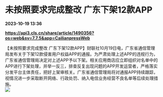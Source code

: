 # 未按照要求完成整改 广东下架12款APP

**2023-10-19 13:36**

**https://api3.cls.cn/share/article/1490356?os=web&sv=7.7.5&app=CailianpressWeb**

【未按照要求完成整改 广东下架12款APP】财联社10月19日电，广东省通信管理局发布关于下架12款侵害用户权益APP的通报。为严肃处理上述APP的违规行为，广东省通信管理局决定对上述APP予以下架。相关应用商店应立即组织对名单中的APP进行下架处理，并举一反三，排查反复出现问题的APP开发运营者，严格落实分发平台主体责任，把好上架审核关。广东省通信管理局将对通报APP持续跟踪，视情况进一步采取断开网络、行政处罚、纳入电信业务经营不良名单等后续处理措施。  
![](https://img.cls.cn/images/20231019/5M06U14PUu.jpg)